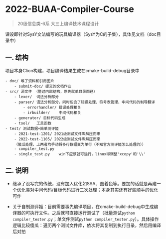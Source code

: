 # 2022-BUAA-Compiler-Course

> 20级信息类-6系 大三上编译技术课程设计

课设即针对SysY文法编写的玩具编译器（SysY为C的子集），具体见文档（doc目录中）

## 一. 结构

项目本身Clion构建，项目编译结果生成在cmake-build-debug目录中

```
- doc/ 堆了资料和引用图片
	- submit-doc/ 提交的文档作业
- src/ 源文件 （整过内部结构，原先就单目录而已）
	- lexer/  词法分析部分
	- parser/ 语法分析部分，同时包含了错误处理、符号表管理、中间代码的制导翻译
		- errorhandler/ 错误处理相关
		- irbuilder/	中间代码相关
	- generator/ 目标代码生成
	- tool/	  工具函数
- test/ 测试数据+简单测评姬
	- 2021-test-1201/ 2021级测试文件库解压而来
	- 2022-test-1105/ 2022级测试文件库解压而来
	（傻瓜处理，上两者均手动将多行数据变为单行（不知官方测评姬怎么处理的））
	- compiler_test.py
	- single_test.py	win下应该就可运行，linux得调整'xcopy'和'\\'
```



## 二. 说明

- 继承了没写完的传统，没有加入优化如SSA、图着色等。要加的话就是再建一个优化类对中间代码/目标代码进行二次处理；本身其实还有好些顺手的优化可作

- 关于自制测评姬：目前需要事先编译项目，在cmake-build-debug中生成编译器的可执行文件。之后就可直接运行测试了（批量测试`python compiler_tester.py`；单文件测试`python compiler_tester.py`）。具体操作逻辑比较傻瓜：遍历两个测试文件库，依次将其复制到执行目录，然后用编译后对拍





